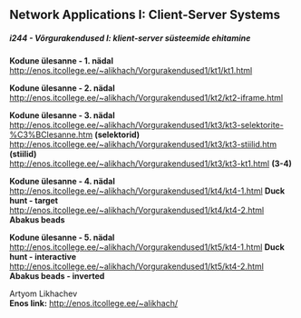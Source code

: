 <h2>Network Applications I: Client-Server Systems</h2>
<h5><em>i244 - Võrgurakendused I: klient-server süsteemide ehitamine</em></h5>

<b>Kodune ülesanne - 1. nädal</b><br>
http://enos.itcollege.ee/~alikhach/Vorgurakendused1/kt1/kt1.html

<b>Kodune ülesanne - 2. nädal</b><br>
http://enos.itcollege.ee/~alikhach/Vorgurakendused1/kt2/kt2-iframe.html

<b>Kodune ülesanne - 3. nädal</b><br>
http://enos.itcollege.ee/~alikhach/Vorgurakendused1/kt3/kt3-selektorite-%C3%BClesanne.htm    <b>(selektorid)</b><br>
http://enos.itcollege.ee/~alikhach/Vorgurakendused1/kt3/kt3-stiilid.htm      <b>(stiilid)</b><br>
http://enos.itcollege.ee/~alikhach/Vorgurakendused1/kt3/kt3-kt1.html       <b>(3-4)</b> <br>

<b>Kodune ülesanne - 4. nädal</b><br>
http://enos.itcollege.ee/~alikhach/Vorgurakendused1/kt4/kt4-1.html     <b>Duck hunt - target</b><br>
http://enos.itcollege.ee/~alikhach/Vorgurakendused1/kt4/kt4-2.html       <b>Abakus beads</b> <br>

<b>Kodune ülesanne - 5. nädal</b><br>
http://enos.itcollege.ee/~alikhach/Vorgurakendused1/kt5/kt4-1.html     <b>Duck hunt - interactive</b><br>
http://enos.itcollege.ee/~alikhach/Vorgurakendused1/kt5/kt4-2.html       <b>Abakus beads - inverted</b> <br>

 
Artyom Likhachev<br>
<b>Enos link:</b> http://enos.itcollege.ee/~alikhach/
